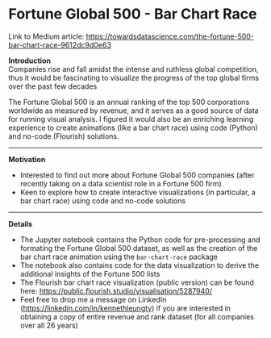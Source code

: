 # Fortune Global 500 - Bar Chart Race

Link to Medium article: https://towardsdatascience.com/the-fortune-500-bar-chart-race-9612dc9d0e63

**Introduction**  
Companies rise and fall amidst the intense and ruthless global competition, thus it would be fascinating to visualize the progress of the top global firms over the past few decades

The Fortune Global 500 is an annual ranking of the top 500 corporations worldwide as measured by revenue, and it serves as a good source of data for running visual analysis. I figured it would also be an enriching learning experience to create animations (like a bar chart race) using code (Python) and no-code (Flourish) solutions.
___

**Motivation**  
- Interested to find out more about Fortune Global 500 companies (after recently taking on a data scientist role in a Fortune 500 firm)  
- Keen to explore how to create interactive visualizations (in particular, a bar chart race) using code and no-code solutions  
___

**Details**  
- The Jupyter notebook contains the Python code for pre-processing and formating the Fortune Global 500 dataset, as well as the creation of the bar chart race animation using the `bar-chart-race` package
- The notebook also contains code for the data visualization to derive the additional insights of the Fortune 500 lists
- The Flourish bar chart race visualization (public version) can be found here: https://public.flourish.studio/visualisation/5287940/
- Feel free to drop me a message on LinkedIn (https://linkedin.com/in/kennethleungty) if you are interested in obtaining a copy of entire revenue and rank dataset (for all companies over all 26 years)
